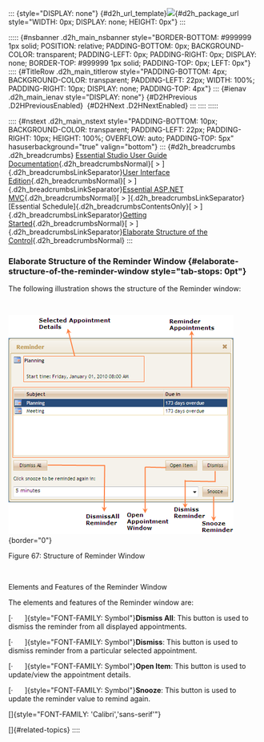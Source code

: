 ::: {style="DISPLAY: none"}
[](ms-xhelp:///?Id=d2h_url_template){#d2h_url_template}![](!package_url!){#d2h_package_url style="WIDTH: 0px; DISPLAY: none; HEIGHT: 0px"}
:::

::::: {#nsbanner .d2h_main_nsbanner style="BORDER-BOTTOM: #999999 1px solid; POSITION: relative; PADDING-BOTTOM: 0px; BACKGROUND-COLOR: transparent; PADDING-LEFT: 0px; PADDING-RIGHT: 0px; DISPLAY: none; BORDER-TOP: #999999 1px solid; PADDING-TOP: 0px; LEFT: 0px"}
:::: {#TitleRow .d2h_main_titlerow style="PADDING-BOTTOM: 4px; BACKGROUND-COLOR: transparent; PADDING-LEFT: 22px; WIDTH: 100%; PADDING-RIGHT: 10px; DISPLAY: none; PADDING-TOP: 4px"}
::: {#ienav .d2h_main_ienav style="DISPLAY: none"}
[](ms-xhelp:///?Id=bfcfa6af-c167-4e7d-b3ba-8f5f87c66f4b){#D2HPrevious .D2HPreviousEnabled}  [](ms-xhelp:///?Id=a2f20bf2-fbb3-40be-b76e-e6958ba6d572){#D2HNext .D2HNextEnabled}
:::
::::
:::::

:::: {#nstext .d2h_main_nstext style="PADDING-BOTTOM: 10px; BACKGROUND-COLOR: transparent; PADDING-LEFT: 22px; PADDING-RIGHT: 10px; HEIGHT: 100%; OVERFLOW: auto; PADDING-TOP: 5px" hasuserbackground="true" valign="bottom"}
::: {#d2h_breadcrumbs .d2h_breadcrumbs}
[Essential Studio User Guide Documentation](ms-xhelp:///?Id=12457748-09e3-4d74-a240-8e049cedf030){.d2h_breadcrumbsNormal}[ \> ]{.d2h_breadcrumbsLinkSeparator}[User Interface Edition](ms-xhelp:///?Id=c29296b7-531c-413b-a0ec-488ca1f7f669){.d2h_breadcrumbsNormal}[ \> ]{.d2h_breadcrumbsLinkSeparator}[Essential ASP.NET MVC](ms-xhelp:///?Id=4b14e7d1-65c4-4f67-b1aa-2c37709905a5){.d2h_breadcrumbsNormal}[ \> ]{.d2h_breadcrumbsLinkSeparator}[Essential Schedule]{.d2h_breadcrumbsContentsOnly}[ \> ]{.d2h_breadcrumbsLinkSeparator}[Getting Started](ms-xhelp:///?Id=b686dbe4-808e-405b-8e03-33b17be71f0d){.d2h_breadcrumbsNormal}[ \> ]{.d2h_breadcrumbsLinkSeparator}[Elaborate Structure of the Control](ms-xhelp:///?Id=6afcf846-bca2-452e-91c0-83cb3a34146a){.d2h_breadcrumbsNormal}
:::

### Elaborate Structure of the Reminder Window {#elaborate-structure-of-the-reminder-window style="tab-stops: 0pt"}

The following illustration shows the structure of the Reminder window:

 

![](ImagesExt/image55_69.png){border="0"}

Figure 67: Structure of Reminder Window

 

Elements and Features of the Reminder Window

The elements and features of the Reminder window are:

[·      ]{style="FONT-FAMILY: Symbol"}**Dismiss All**: This button is used to dismiss the reminder from all displayed appointments.

[·      ]{style="FONT-FAMILY: Symbol"}**Dismiss**: This button is used to dismiss reminder from a particular selected appointment.

[·      ]{style="FONT-FAMILY: Symbol"}**Open Item**: This button is used to update/view the appointment details.

[·      ]{style="FONT-FAMILY: Symbol"}**Snooze**: This button is used to update the reminder value to remind again.

[]{style="FONT-FAMILY: 'Calibri','sans-serif'"} 

[]{#related-topics}
::::
